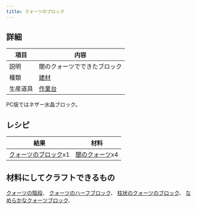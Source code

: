 ```yaml
---
title: クォーツのブロック
---
```

## 詳細

|項目|内容|
|---|---|
|説明|闇のクォーツでできたブロック|
|種類|[建材](建材)|
|生産道具|[作業台](作業台)|

PC版ではネザー水晶ブロック。

## レシピ

|結果|材料|
|---|---|
|[クォーツのブロック](クォーツのブロック)x1|[闇のクォーツ](闇のクォーツ)x4|

## 材料にしてクラフトできるもの

[クォーツの階段](クォーツの階段)、
[クォーツのハーフブロック](クォーツのハーフブロック)、
[柱状のクォーツのブロック](柱状のクォーツのブロック)、
[なめらかなクォーツブロック](なめらかなクォーツブロック)、
